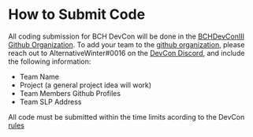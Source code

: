 # How to Submit Code
All coding submission for BCH DevCon will be done in the [BCHDevConIII Github Organization](https://github.com/BCHDEVCON3). 
To add your team to the [github organization](https://github.com/BCHDEVCON3), please reach out to AlternativeWinter#0016 on the [DevCon Discord](https://discord.gg/NnmvC7c), and include the following information:

* Team Name
* Project (a general project idea will work)
* Team Members Github Profiles
* Team SLP Address

All code must be submitted within the time limits acording to the DevCon [rules](rules.md)
